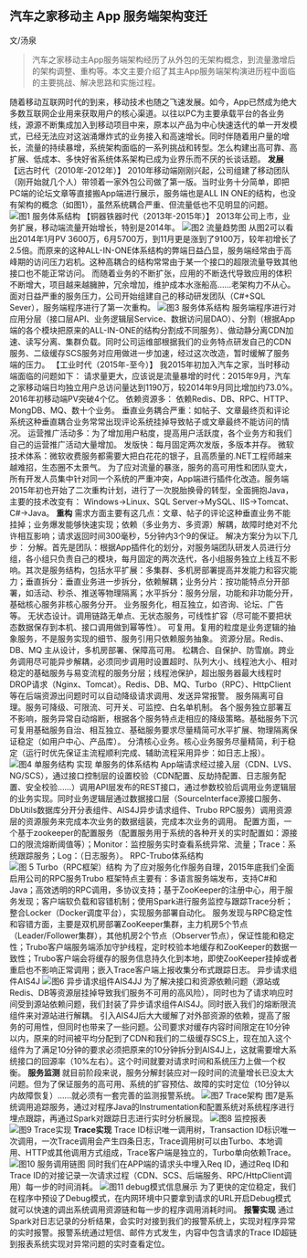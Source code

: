 ## 汽车之家移动主 App 服务端架构变迁

文/汤泉

>汽车之家移动主App服务端架构经历了从外包的无架构概念，到流量激增后的架构调整、重构等。本文主要介绍了其主App服务端架构演进历程中面临的主要挑战、解决思路和实施过程。

随着移动互联网时代的到来，移动技术也随之飞速发展。如今，App已然成为绝大多数互联网企业用来获取用户的核心渠道。以往以PC为主要承载平台的各业务线，源源不断集成加入到移动项目中来，原本以产品为中心快速迭代的单一开发模式，已经无法应对这汹涌爆炸式的业务接入和高速增长。同时伴随着用户量的增长，流量的持续暴增，系统架构面临的一系列挑战和转型。怎么构建出高可靠、高扩展、低成本、多快好省系统体系架构已成为业界乐而不厌的长谈话题。
<strong>发展</strong>
【远古时代（2010年-2012年）】
2010年移动端刚刚兴起，公司组建了移动团队（刚开始就几个人）带领着一家外包公司做了第一版。当时业务十分简单，即把PC端的论坛文章等直接搬App端进行展示，服务端也是ALL IN ONE的结构，也没有架构的概念（如图1），虽然系统耦合严重、但流量低也不见明显的问题。
<img src="http://ipad-cms.csdn.net/cms/attachment/201604/56fb636289681.png" alt="图1  服务体系结构" title="图1  服务体系结构" />
【铜器铁器时代（2013年-2015年）】
2013年公司上市，业务扩展，移动端流量开始增长，特别是2014年。
<img src="http://ipad-cms.csdn.net/cms/attachment/201604/56fb6355c4b79.png" alt="图2  流量趋势图" title="图2  流量趋势图" />
从图2可以看出2014年1月PV 3600万，6月5700万，到11月更是涨到了9100万，较年初增长了2.5倍。而原来的这种ALL-IN-ONE体系结构的弊端日益凸显，服务端经常由于高峰期的访问压力宕机。这种高耦合的结构常常由于某一个接口的超限流量导致其他接口也不能正常访问。
而随着业务的不断扩张，应用的不断迭代导致应用的体积不断增大，项目越来越臃肿，冗余增加，维护成本水涨船高……老架构力不从心。
面对日益严重的服务压力，公司开始组建自己的移动研发团队（C#+SQL Sever），服务端程序进行了第一次重构。
<img src="http://ipad-cms.csdn.net/cms/attachment/201604/56fb63718d387.png" alt="图3  服务体系结构" title="图3  服务体系结构" />
服务端程序进行对应用分层（接口层API、业务逻辑层Service、数据访问层DAO）、分割（根据App端的各个模块把原来的ALL-IN-ONE的结构分割成不同服务）、做动静分离CDN加速、读写分离、集群负载。同时公司运维部根据我们的业务特点研发自己的CDN服务、二级缓存SCS服务对应用做进一步加速，经过这次改造，暂时缓解了服务端的压力。
【工业时代（2015年-至今）】
我2015年初加入汽车之家，当时移动端面临的问题如下：
请求量更大，应该说是流量暴增的时代：2015年9月，汽车之家移动端日均独立用户总访问量达到1190万，较2014年9月同比增加约73.0%。2016年初移动端PV突破4个亿。
依赖资源多： 依赖Redis、DB、RPC、HTTP、MongDB、MQ、数十个业务。
垂直业务耦合严重：如帖子、文章最终页和评论系统这种垂直耦合业务常常出现评论系统挂掉导致帖子或文章最终不能访问的情况。
运营推广活动多：为了增加用户粘度，提高用户活跃度，各个业务方和我们自己的运营推广活动大量增加。
发版快：每月固定两次发版，多版本并存。
微软技术体系：微软收费服务都需要大把白花花的银子，且高质量的.NET工程师越来越难招，生态圈不太景气。
为了应对流量的暴涨，服务的高可用性和团队变大，所有开发人员集中针对同一个系统的严重冲突，App端进行插件化改造。服务端2015年初也开始了二次重构计划，进行了一次脱胎换骨的转型，全面拥抱Java，主要的技术改变有：
Windows→Linux、SQL Server→MySQL、IIS→Tomcat、C#→Java。
<strong>重构</strong>
需求方面主要有这几点：文章、帖子的评论这种垂直业务不能挂掉；业务爆发能够快速实现；依赖（多业务方、多资源）解耦，故障时绝对不允许相互影响；请求返回时间300毫秒，5分钟内3个9的保证。
解决方案分为以下几步：
分解。首先是团队：根据App插件化的划分，对服务端团队研发人员进行分组，各小组只负责自己的模块，每月固定的两次迭代，各小组服务独立上线互不影响。其次是服务结构，包括水平扩展：多集群、多机房部署提高并发能力和容灾能力；垂直拆分：垂直业务进一步拆分，依赖解耦；业务分片：按功能特点分开部署，如活动、秒杀、推送等物理隔离；水平拆分：服务分层，功能和非功能分开，基础核心服务非核心服务分开。
业务服务化，相互独立，如咨询、论坛、广告等。
无状态设计。调用链路无单点、无状态服务，可线性扩容（尽可能不要把状态数据保存到本机、接口调用做到幂等性）。
可复用。复用的粒度是业务逻辑的抽象服务，不是服务实现的细节、服务引用只依赖服务抽象。
资源分层。Redis、DB、MQ 主从设计，多机房部署、保障高可用。
松耦合、自保护、防雪崩。跨业务调用尽可能异步解耦，必须同步调用时设置超时、队列大小、线程池大小、相对稳定的基础服务与易变流程的服务分层；线程池保护，超出服务器最大线程时DROP请求（Nginx、Tomcat）。Redis、DB、MQ、Turbo（RPC）、HttpClient等在后端资源出问题时可以自动降级请求调用、发送异常报警。
服务隔离可自理。服务可降级、可限流、可开关、可监控、白名单机制。
各个服务独立部署互不影响，服务异常自动熔断，根据各个服务特点走相应的降级策略。基础服务下沉可复用基础服务自治、相互独立、基础服务要求尽量精简可水平扩展、物理隔离保证稳定（如用户中心、产品库）。
分清核心业务。核心业务服务尽量精简，利于稳定（运行时优先保证主流程顺利完成、辅助流程采用异步：如日志上报）。
<img src="http://ipad-cms.csdn.net/cms/attachment/201604/56fb6382a44c6.png" alt="图4  单服务结构" title="图4  单服务结构" />
实现
单服务的体系结构
App端请求经过接入层（CDN、LVS、NG/SCS），通过接口控制层的设置校验（CDN配置、反劫持配置、日志服务配置、安全校验……）调用API层发布的REST接口，通过参数校验后调用业务逻辑层的业务实现。同时业务逻辑层通过数据接口层（SourceInterface源接口服务、DbUtils数据库分开分表组件、AIS4J异步请求组件、Trubo RPC服务）调用资源层的资源服务来完成本次业务的数据组装，完成本次业务的调用。
配置方面，一个基于zookeeper的配置服务（配置服务用于系统的各种开关的实时配置如：源接口的限流熔断阈值等）；Monitor：监控服务实时查看系统异常、流量；Trace：系统跟踪服务；Log：（日志服务）。
RPC-Trubo体系结构
<img src="http://ipad-cms.csdn.net/cms/attachment/201604/56fb6398b5e55.png" alt="图 5  Turbo（RPC框架）结构" title="图 5  Turbo（RPC框架）结构" />
为了应对服务化作服务自理，2015年底我们全面启用公司的RPC服务Trubo
框架特点主要有：多语言服务端发布，支持C#和Java；高效透明的RPC调用，多协议支持；基于ZooKeeper的注册中心，用于服务发现；客户端软负载和容错机制；使用Spark进行服务监控与跟踪Trace分析；整合Locker（Docker调度平台），实现服务部署自动化。
服务发现与RPC稳定性和容错方面，主要是双机房部署ZooKeeper集群，主力机房5个节点（Leader/Follower集群），其他机房2个节点（Observer节点），保证性能和稳定性；Trubo客户端服务端添加守护线程，定时校验本地缓存和ZooKeeper的数据一致性；Trubo客户端会将缓存的服务信息持久化到本地，即使ZooKeeper挂掉或者重启也不影响正常调用；嵌入Trace客户端上报收集分布式跟踪日志。
异步请求组件AIS4J
<img src="http://ipad-cms.csdn.net/cms/attachment/201604/56fb63ace1e39.png" alt="图6  异步请求组件AIS4JJ" title="图6  异步请求组件AIS4JJ" />
为了解决接口和资源依赖问题（源站或Redis、DB等资源层挂掉导致我们服务不可用的高风险），同时也为了请求响应时间受到源站依赖问题，我们封装了异步请求组件AIS4J。同时嵌入我们的熔断限流组件来对源站进行解耦。
引入AIS4J后大大缓解了对外部资源的依赖，提高了服务的可用性，但同时也带来了一些问题。公司要求对缓存内容时间限定在10分钟以内，原来的时间被平均分配到了CDN和我们的二级缓存SCS上，现在加入这个组件为了满足10分钟的要求必须把原来的10分钟拆分到AIS4J上，这就需要增大系统接口的回源率（10%左右）。这个时间就要对请求时间和系统压力上做一个权衡。
<strong>服务监测</strong>
就目前阶段来说，服务分解封装应对一段时间的流量增长已没太大问题。但为了保证服务的高可用、系统的扩容预估、故障的实时定位（10分钟以内故障恢复）......就必须有一套完善的监测报警系统。
<img src="http://ipad-cms.csdn.net/cms/attachment/201604/56fb63ba3278e.png" alt="图7  Trace架构" title="图7  Trace架构" />
图7是系统调用追踪服务，通过对程序Java的Instrumentation和配置系统对系统程序进行埋点跟踪，再通过Spark对跟踪日志进行实时分析展现。
<img src="http://ipad-cms.csdn.net/cms/attachment/201604/56fb63cc8c09d.png" alt="图8  监控报表" title="图8  监控报表" />
<img src="http://ipad-cms.csdn.net/cms/attachment/201604/56fb63dc5e39d.png" alt="图9  Trace实现" title="图9  Trace实现" />
<strong>Trace实现</strong>
Trace ID标识唯一调用树，Transaction ID标识唯一次调用，一次Trace调用会产生四条日志，Trace调用树可以由Turbo、本地调用、HTTP或其他调用方式组成，Trace客户端是独立的，Turbo单向依赖Trace。
<img src="http://ipad-cms.csdn.net/cms/attachment/201604/56fb682754832.jpg" alt="图10  服务调用链图 " title="图10  服务调用链图 " />
同时我们在APP端的请求头中埋入Req ID，通过Req ID和Trace ID的对接记录一次请求过程（CDN、SCS、后端服务、RPC/HttpClient调用）每一步的时间消耗。
<img src="http://ipad-cms.csdn.net/cms/attachment/201604/56fb6405a0eab.png" alt="图11  debug模式信息展示" title="图11  debug模式信息展示" />
为了更快的定位稳定，我们在程序中预设了Debug模式，在内网环境中只要拿到请求的URL开启Debug模式就可以快速的调出系统调用资源链和每一步的程序调用消耗时间。
<strong>报警实现</strong>
通过Spark对日志记录的分析结果，会实时对接到我们的报警系统上，实现对程序异常的实时报警。报警系统通过短信、邮件方式发生，内容中包含请求的Trace ID超链到报表系统实现对异常问题的实时查看定位。